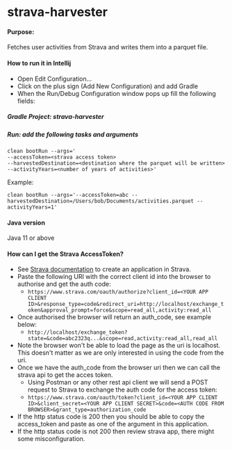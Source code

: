 # strava-harvester

#### Purpose:
Fetches user activities from Strava and writes them into a parquet file.

#### How to run it in Intellij
- Open Edit Configuration...
- Click on the plus sign (Add New Configuration) and add Gradle
- When the Run/Debug Configuration window pops up fill the following fields:

##### Gradle Project: strava-harvester

##### Run: add the following tasks and arguments
    clean bootRun --args='
    --accessToken=<strava access token> 
    --harvestedDestination=<destination where the parquet will be written> 
    --activityYears=<number of years of activities>'

Example:
    
    clean bootRun --args='--accessToken=abc --harvestedDestination=/Users/bob/Documents/activities.parquet --activityYears=1'

#### Java version
Java 11 or above


#### How can I get the Strava AccessToken?
- See [Strava documentation](https://developers.strava.com/docs/getting-started/) to create an application in Strava. 
- Paste the following URI with the correct client id into the browser to authorise and get the auth code:
  - `https://www.strava.com/oauth/authorize?client_id=<YOUR APP CLIENT ID>&response_type=code&redirect_uri=http://localhost/exchange_token&approval_prompt=force&scope=read_all,activity:read_all`
- Once authorised the browser will return an auth_code, see example below:
  - `http://localhost/exchange_token?state=&code=abc2323q...&scope=read,activity:read_all,read_all`
- Note the browser won't be able to load the page as the uri is localhost. This doesn't matter as we are only interested in using the code from the uri.
- Once we have the auth_code from the browser uri then we can call the strava api to get the acces token.
  - Using Postman or any other rest api client we will send a POST request to Strava to exchange the auth code for the access token:
  - `https://www.strava.com/oauth/token?client_id=<YOUR APP CLIENT ID>&client_secret=<YOUR APP CLIENT SECRET>&code=<AUTH CODE FROM BROWSER>&grant_type=authorization_code`
- If the http status code is 200 then you should be able to copy the access_token and paste as one of the argument in this application.
- If the http status code is not 200 then review strava app, there might some misconfiguration.